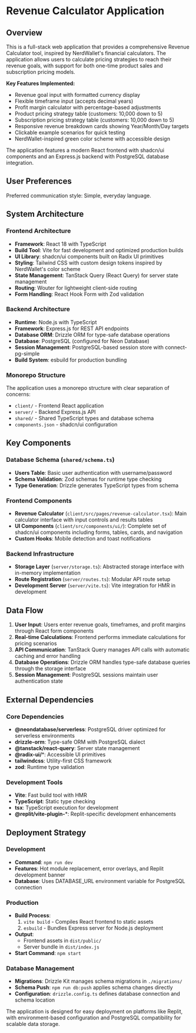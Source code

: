 # Revenue Calculator Application

## Overview

This is a full-stack web application that provides a comprehensive Revenue Calculator tool, inspired by NerdWallet's financial calculators. The application allows users to calculate pricing strategies to reach their revenue goals, with support for both one-time product sales and subscription pricing models. 

**Key Features Implemented:**
- Revenue goal input with formatted currency display
- Flexible timeframe input (accepts decimal years)
- Profit margin calculator with percentage-based adjustments
- Product pricing strategy table (customers: 10,000 down to 5)
- Subscription pricing strategy table (customers: 10,000 down to 5)
- Responsive revenue breakdown cards showing Year/Month/Day targets
- Clickable example scenarios for quick testing
- NerdWallet-inspired green color scheme with accessible design

The application features a modern React frontend with shadcn/ui components and an Express.js backend with PostgreSQL database integration.

## User Preferences

Preferred communication style: Simple, everyday language.

## System Architecture

### Frontend Architecture
- **Framework**: React 18 with TypeScript
- **Build Tool**: Vite for fast development and optimized production builds
- **UI Library**: shadcn/ui components built on Radix UI primitives
- **Styling**: Tailwind CSS with custom design tokens inspired by NerdWallet's color scheme
- **State Management**: TanStack Query (React Query) for server state management
- **Routing**: Wouter for lightweight client-side routing
- **Form Handling**: React Hook Form with Zod validation

### Backend Architecture
- **Runtime**: Node.js with TypeScript
- **Framework**: Express.js for REST API endpoints
- **Database ORM**: Drizzle ORM for type-safe database operations
- **Database**: PostgreSQL (configured for Neon Database)
- **Session Management**: PostgreSQL-based session store with connect-pg-simple
- **Build System**: esbuild for production bundling

### Monorepo Structure
The application uses a monorepo structure with clear separation of concerns:
- `client/` - Frontend React application
- `server/` - Backend Express.js API
- `shared/` - Shared TypeScript types and database schema
- `components.json` - shadcn/ui configuration

## Key Components

### Database Schema (`shared/schema.ts`)
- **Users Table**: Basic user authentication with username/password
- **Schema Validation**: Zod schemas for runtime type checking
- **Type Generation**: Drizzle generates TypeScript types from schema

### Frontend Components
- **Revenue Calculator** (`client/src/pages/revenue-calculator.tsx`): Main calculator interface with input controls and results tables
- **UI Components** (`client/src/components/ui/`): Complete set of shadcn/ui components including forms, tables, cards, and navigation
- **Custom Hooks**: Mobile detection and toast notifications

### Backend Infrastructure
- **Storage Layer** (`server/storage.ts`): Abstracted storage interface with in-memory implementation
- **Route Registration** (`server/routes.ts`): Modular API route setup
- **Development Server** (`server/vite.ts`): Vite integration for HMR in development

## Data Flow

1. **User Input**: Users enter revenue goals, timeframes, and profit margins through React form components
2. **Real-time Calculations**: Frontend performs immediate calculations for pricing scenarios
3. **API Communication**: TanStack Query manages API calls with automatic caching and error handling
4. **Database Operations**: Drizzle ORM handles type-safe database queries through the storage interface
5. **Session Management**: PostgreSQL sessions maintain user authentication state

## External Dependencies

### Core Dependencies
- **@neondatabase/serverless**: PostgreSQL driver optimized for serverless environments
- **drizzle-orm**: Type-safe ORM with PostgreSQL dialect
- **@tanstack/react-query**: Server state management
- **@radix-ui/***: Accessible UI primitives
- **tailwindcss**: Utility-first CSS framework
- **zod**: Runtime type validation

### Development Tools
- **Vite**: Fast build tool with HMR
- **TypeScript**: Static type checking
- **tsx**: TypeScript execution for development
- **@replit/vite-plugin-***: Replit-specific development enhancements

## Deployment Strategy

### Development
- **Command**: `npm run dev`
- **Features**: Hot module replacement, error overlays, and Replit development banner
- **Database**: Uses DATABASE_URL environment variable for PostgreSQL connection

### Production
- **Build Process**: 
  1. `vite build` - Compiles React frontend to static assets
  2. `esbuild` - Bundles Express server for Node.js deployment
- **Output**: 
  - Frontend assets in `dist/public/`
  - Server bundle in `dist/index.js`
- **Start Command**: `npm start`

### Database Management
- **Migrations**: Drizzle Kit manages schema migrations in `./migrations/`
- **Schema Push**: `npm run db:push` applies schema changes directly
- **Configuration**: `drizzle.config.ts` defines database connection and schema location

The application is designed for easy deployment on platforms like Replit, with environment-based configuration and PostgreSQL compatibility for scalable data storage.